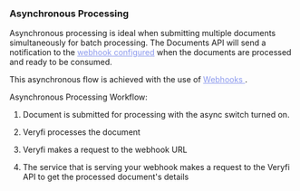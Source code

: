<h3 className="h3-title" id="asynchronous-new-api-docs">Asynchronous Processing</h3>

<p className="p-text">Asynchronous processing is ideal when submitting multiple documents simultaneously for 
batch processing. The Documents API will send a notification to the <a href="/api/settings/keys/" style="color: #8B99EE">webhook configured</a> when the 
documents are processed and ready to be consumed.</p>

<p className="p-text">This asynchronous flow is achieved with the use of <a href="#set-webhooks-new-api-docs" style="color: #8B99EE"> Webhooks </a>.</p>

<p className="p-text"> Asynchronous Processing Workflow: </p>

1. <p className="p-text"> Document is submitted for processing with the async switch turned on.</p>
2. <p className="p-text">Veryfi processes the document</p>
3. <p className="p-text">Veryfi makes a request to the webhook URL</p>
4. <p className="p-text">The service that is serving your webhook makes a request to the Veryfi API to get the processed document's details</p>
